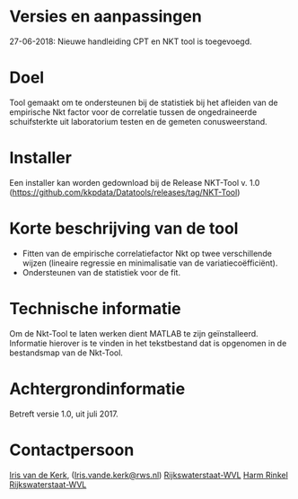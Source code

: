 # Versies en aanpassingen

27-06-2018: Nieuwe handleiding CPT en NKT tool is toegevoegd.

# Doel

Tool gemaakt om te ondersteunen bij de statistiek bij het afleiden van de empirische Nkt factor voor de correlatie tussen de ongedraineerde schuifsterkte uit laboratorium testen en de gemeten conusweerstand.

# Installer

Een installer kan worden gedownload bij de Release NKT-Tool v. 1.0 (https://github.com/kkpdata/Datatools/releases/tag/NKT-Tool)

# Korte beschrijving van de tool

* Fitten van de empirische correlatiefactor Nkt op twee verschillende wijzen (lineaire regressie en minimalisatie van de variatiecoëfficiënt). 
* Ondersteunen van de statistiek voor de fit. 

# Technische informatie

Om de Nkt-Tool te laten werken dient MATLAB te zijn geïnstalleerd. Informatie hierover is te vinden in het tekstbestand dat is opgenomen in de bestandsmap van de Nkt-Tool.

# Achtergrondinformatie

Betreft versie 1.0, uit juli 2017.

# Contactpersoon
[Iris van de Kerk](https://github.com/orgs/kkpdata/people/IvdK), (Iris.vande.kerk@rws.nl) [Rijkswaterstaat-WVL](https://www.rijkswaterstaat.nl/over-ons/onze-organisatie/organisatiestructuur/water-verkeer-en-leefomgeving/index.aspx)
[Harm Rinkel](harm.rinkel@rws.nl) [Rijkswaterstaat-WVL](https://www.rijkswaterstaat.nl/over-ons/onze-organisatie/organisatiestructuur/water-verkeer-en-leefomgeving/index.aspx)
